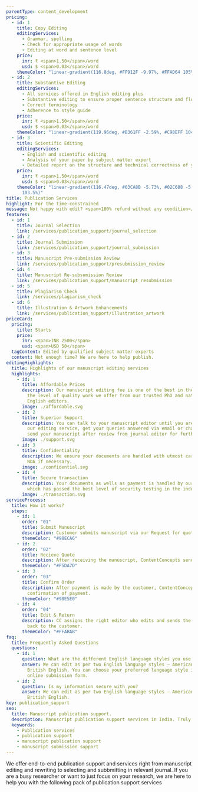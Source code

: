 ```yaml
---
parentType: content_development
pricing:
  - id: 1
    title: Copy Editing
    editingServices:
      - Grammar, spelling
      - Check for appropriate usage of words
      - Editing at word and sentence level
    price:
      inr: ₹ <span>1.50</span>/word
      usd: $ <span>0.03</span>/word
    themeColor: "linear-gradient(116.8deg, #FF912F -9.97%, #FFAD64 105%)"
  - id: 2
    title: Substantive Editing
    editingServices:
      - All services offered in English editing plus
      - Substantive editing to ensure proper sentence structure and flow
      - Correct terminology
      - Adherence to style guide
    price:
      inr: ₹ <span>1.50</span>/word
      usd: $ <span>0.03</span>/word
    themeColor: "linear-gradient(119.96deg, #B361FF -2.59%, #C98EFF 104.08%)"
  - id: 3
    title: Scientific Editing
    editingServices:
      - English and scientific editing
      - Analysis of your paper by subject matter expert
      - Detailed report on the structure and technical correctness of your paper
    price:
      inr: ₹ <span>1.50</span>/word
      usd: $ <span>0.03</span>/word
    themeColor: "linear-gradient(116.47deg, #03CA8B -5.73%, #02C688 -5.72%, #05E29C
      103.5%)"
title: Publication Services
highlight: For the time-constrained
message: Not happy with edit? <span>100% refund without any condition</span>
features:
  - id: 1
    title: Journal Selection
    link: /services/publication_support/journal_selection
  - id: 2
    title: Journal Submission
    link: /services/publication_support/journal_submission
  - id: 3
    title: Manuscript Pre-submission Review
    link: /services/publication_support/presubmission_review
  - id: 4
    title: Manuscript Re-subsumission Review
    link: /services/publication_support/manuscript_resubmission
  - id: 5
    title: Plagiarism Check
    link: /services/plagiarism_check
  - id: 6
    title: Illustration & Artwork Enhancements
    link: /services/publication_support/illustration_artwork
priceCard:
  pricing:
    title: Starts
    price:
      inr: <span>INR 2500</span>
      usd: <span>USD 50</span>
  tagContent: Edited by qualified subject matter experts
  content: Not enough time? We are here to help publish.
editingHighlights:
  title: Highlights of our manuscript editing services
  highlights:
    - id: 1
      title: Affordable Prices
      description: Our manuscript editing fee is one of the best in the industry for
        the level of quality work we offer from our trusted PhD and native
        English editors.
      image: ./affordable.svg
    - id: 2
      title: Superior Support
      description: You can talk to your manuscript editor until you are satisfied with
        our editing service, get your queries answered via email or chat and
        send your manuscript after review from journal editor for further check.
      image: ./support.svg
    - id: 3
      title: Confidentiality
      description: We ensure your documents are handled with utmost care. We can sign
        NDA if necessary.
      image: ./confidential.svg
    - id: 4
      title: Secure transaction
      description: Your documents as wells as payment is handled by our secure website
        which has passed the best level of security testing in the industry.
      image: ./transaction.svg
serviceProcess:
  title: How it works?
  steps:
    - id: 1
      order: "01"
      title: Submit Manuscript
      description: Customer submits manuscript via our Request for quote page.
      themeColor: "#98ECA6"
    - id: 2
      order: "02"
      title: Recieve Quote
      description: After receiving the manuscript, ContentConcepts sends price quote.
      themeColor: "#F5DA7D"
    - id: 3
      order: "03"
      title: Confirm Order
      description: After payment is made by the customer, ContentConcepts sends
        confirmation of payment.
      themeColor: "#98E5E0"
    - id: 4
      order: "04"
      title: Edit & Return
      description: CC assigns the right editor who edits and sends the edited document
        back to the customer.
      themeColor: "#FFABAB"
faq:
  title: Frequently Asked Questions
  questions:
    - id: 1
      question: What are the different English language styles you use while editing?
      answer: We can edit as per two English language styles – American English and
        British English. You can choose your preferred language style in the
        online submission form.
    - id: 2
      question: Is my information secure with you?
      answer: We can edit as per two English language styles – American English and
        British English.
key: publication_support
seo:
  title: Manuscript publication support.
  description: Manuscript publication support services in India. Truly affordable prices for top quality work offered by PhD editors.
  keywords:
    - Publication services
    - publication support
    - manuscript publication support
    - manuscript submission support
---
```


We offer end-to-end publication support and services right from manuscript editing and rewriting to selecting and subbmitting in relevant journal. If you are a busy researcher or want to just focus on your research, we are here to help you with the following pack of publication support services

